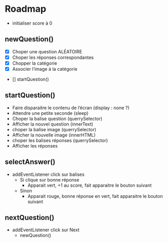 # Roadmap

- initialiser score à 0

## newQuestion()

- [x] Choper une question ALÉATOIRE
- [x] Choper les réponses correspondantes
- [x] Chopper la catégorie
- [x] Associer l’image à la catégorie
- [] startQuestion()

## startQuestion()

- Faire disparaitre le contenu de l’écran (display : none ?)
- Attendre une petite seconde (sleep)
- Choper la balise question (querrySelector)
- Afficher la nouvel question (innerText)
- choper la balise image (querrySelector)
- Afficher la nouvelle image (innerHTML)
- choper les balises réponses (querrySelector)
- Afficher les réponses

## selectAnswer()

- addEventListener click sur balises
  - Si clique sur bonne réponse
    - Apparait vert, +1 au score, fait apparaitre le bouton suivant
  - Sinon
    - Apparait rouge, bonne réponse en vert, fait apparaitre le bouton suivant

## nextQuestion()

- addEventListener click sur Next
  - newQuestion()
